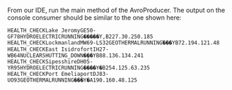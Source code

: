 From our IDE, run the main method of the AvroProducer.
The output on the console consumer should be similar to the one shown here:
```
HEALTH_CHECKLake JeromyGE50-GF78HYDROELECTRICRUNNING�����Y,B227.30.250.185
HEALTH_CHECKLockmanlandMW69-LS32GEOTHERMALRUNNING֗���YB72.194.121.48
HEALTH_CHECKEast IsidrofortIH27-WB64NUCLEARSHUTTING_DOWN�̤��YB88.136.134.241
HEALTH_CHECKSipesshireDH05-YR95HYDROELECTRICRUNNING����Y�B254.125.63.235
HEALTH_CHECKPort EmeliaportDJ83-UO93GEOTHERMALRUNNING���Y�A190.160.48.125